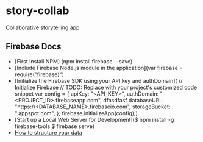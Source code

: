 # story-collab
Collaborative storytelling app

## Firebase Docs
- [First Install NPM] (npm install firebase --save)
- [Include Firebase Node.js module in the application](var firebase = require("firebase)")
- [Initialize the Firebase SDK using your API key and authDomain](
// Initialize Firebase
// TODO: Replace with your project's customized code snippet
var config = {
  apiKey: "<API_KEY>",
  authDomain: "<PROJECT_ID>.firebaseapp.com", dfasdfasf
  databaseURL: "https://<DATABASE_NAME>.firebaseio.com",
  storageBucket: "<BUCKET>.appspot.com",
};
firebase.initializeApp(config);)
- [Start up a Local Web Server for Development]($ npm install -g firebase-tools
$ firebase serve)
- [How to structure your data](https://firebase.google.com/docs/database/web/structure-data)
